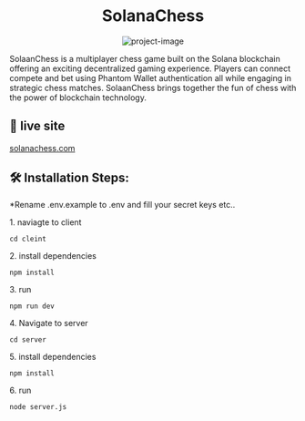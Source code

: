 <h1 align="center" id="title">SolanaChess</h1>

<p align="center"><img src="https://socialify.git.ci/Amit00008/solana-chess/image?forks=1&amp;issues=1&amp;language=1&amp;name=1&amp;pulls=1&amp;stargazers=1&amp;theme=Dark" alt="project-image"></p>

<p id="description">SolaanChess is a multiplayer chess game built on the Solana blockchain offering an exciting decentralized gaming experience. Players can connect compete and bet using Phantom Wallet authentication all while engaging in strategic chess matches. SolaanChess brings together the fun of chess with the power of blockchain technology.</p>

<h2>🚀 live site</h2>

[solanachess.com](https://solanachess.com)

<h2>🛠️ Installation Steps:</h2>
*Rename .env.example to .env and fill your secret keys etc..
<p>1. naviagte to client</p>

```
cd cleint
```

<p>2. install dependencies</p>

```
npm install
```

<p>3. run</p>

```
npm run dev
```

<p>4. Navigate to server</p>

```
cd server
```

<p>5. install dependencies</p>

```
npm install
```

<p>6. run</p>

```
node server.js
```
